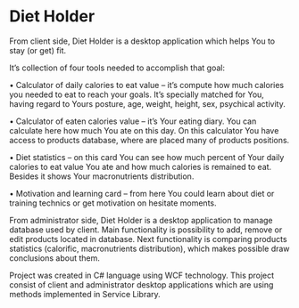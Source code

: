 # Diet Holder
From client side, Diet Holder is a desktop application which helps You to stay (or get) fit. 

It’s collection of four tools needed to accomplish that goal:

•	Calculator of daily calories to eat value – it’s compute how much calories you needed to eat to reach your goals. It’s specially matched for You, having regard to Yours posture, age, weight, height, sex, psychical activity. 

•	Calculator of eaten calories value – it’s Your eating diary. You can calculate here how much You ate on this day. On this calculator You have access to products database, where are placed many of products positions.

•	Diet statistics – on this card You can see how much percent of Your daily calories to eat value You ate and how much calories is remained to eat. Besides it shows Your macronutrients distribution.

•	Motivation and learning card – from here You could learn about diet or training technics or get motivation on hesitate moments.

From administrator side, Diet Holder is a desktop application to manage database used by client.
Main functionality is possibility to add, remove or edit products located in database.
Next functionality is comparing products statistics (calorific, macronutrients distribution), which makes possible draw conclusions about them. 

Project was created in C# language using WCF technology. 
This project consist of client and administrator desktop applications which are using methods implemented in Service Library. 

